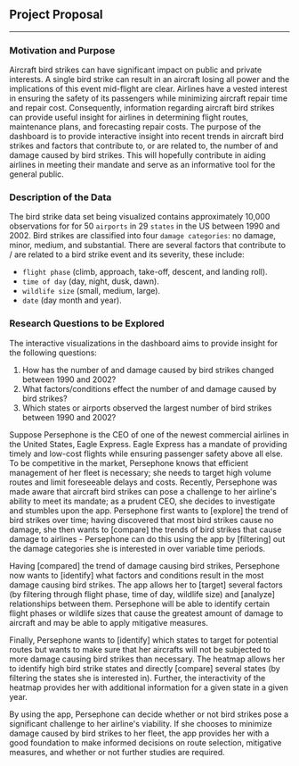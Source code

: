 ## __Project Proposal__  

---

### __Motivation and Purpose__  
Aircraft bird strikes can have significant impact on public and private interests. A single bird strike can result in an aircraft losing all power and the implications of this event mid-flight are clear. Airlines have a vested interest in ensuring the safety of its passengers while minimizing aircraft repair time and repair cost. Consequently, information regarding aircraft bird strikes can provide useful insight for airlines in determining flight routes, maintenance plans, and forecasting repair costs. The purpose of the dashboard is to provide interactive insight into recent trends in aircraft bird strikes and factors that contribute to, or are related to, the number of and damage caused by bird strikes. This will hopefully contribute in aiding airlines in meeting their mandate and serve as an informative tool for the general public.

### __Description of the Data__  

The bird strike data set being visualized contains approximately 10,000 observations for for 50 `airports` in 29 `states` in the US between 1990 and 2002. Bird strikes are classified into four `damage categories`: no damage, minor, medium, and substantial. There are several factors that contribute to / are related to a bird strike event and its severity, these <may> include:   

- `flight phase` (climb, approach, take-off, descent, and landing roll).  
- `time of day` (day, night, dusk, dawn).   
- `wildlife size` (small, medium, large). 
- `date` (day month and year).

### __Research Questions to be Explored__  
    
The interactive visualizations in the dashboard aims to provide insight for the following questions:  

1. How has the number of and damage caused by bird strikes changed between 1990 and 2002?  
2. What factors/conditions effect the number of and damage caused by bird strikes?  
3. Which states or airports observed the largest number of bird strikes between 1990 and 2002?


Suppose Persephone is the CEO of one of the newest commercial airlines in the United States, Eagle Express.  Eagle Express has a mandate of providing timely and low-cost flights while ensuring passenger safety above all else. To be competitive in the market, Persephone knows that efficient management of her fleet is necessary; she needs to target high volume routes and limit foreseeable delays and costs. Recently, Persephone was made aware that aircraft bird strikes can pose a challenge to her airline's ability to meet its mandate; as a prudent CEO, she decides to investigate and stumbles upon the app. Persephone first wants to [explore] the trend of bird strikes over time; having discovered that most bird strikes cause no damage, she then wants to [compare] the trends of bird strikes that cause damage to airlines - Persephone can do this using the app by [filtering] out the damage categories she is interested in over variable time periods.    

Having [compared] the trend of damage causing bird strikes, Persephone now wants to [identify] what factors and conditions result in the most damage causing bird strikes. The app allows her to [target] several factors (by filtering through flight phase, time of day, wildlife size) and [analyze] relationships between them. Persephone will be able to identify certain flight phases or wildlife sizes that cause the greatest amount of damage to aircraft and may be able to apply mitigative measures.    

Finally, Persephone wants to [identify] which states to target for potential routes but wants to make sure that her aircrafts will not be subjected to more damage causing bird strikes than necessary. The heatmap allows her to identify high bird strike states and directly [compare] several states (by filtering the states she is interested in). Further, the interactivity of the heatmap provides her with additional information for a given state in a given year.     

By using the app, Persephone can decide whether or not bird strikes pose a significant challenge to her airline's viability. If she chooses to minimize damage caused by bird strikes to her fleet, the app provides her with a good foundation to make informed decisions on route selection, mitigative measures, and whether or not further studies are required.
